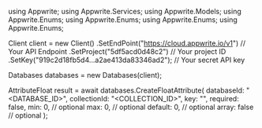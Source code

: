 using Appwrite;
using Appwrite.Services;
using Appwrite.Models;
using Appwrite.Enums;
using Appwrite.Enums;
using Appwrite.Enums;
using Appwrite.Enums;

Client client = new Client()
    .SetEndPoint("https://cloud.appwrite.io/v1") // Your API Endpoint
    .SetProject("5df5acd0d48c2") // Your project ID
    .SetKey("919c2d18fb5d4...a2ae413da83346ad2"); // Your secret API key

Databases databases = new Databases(client);

AttributeFloat result = await databases.CreateFloatAttribute(
    databaseId: "<DATABASE_ID>",
    collectionId: "<COLLECTION_ID>",
    key: "",
    required: false,
    min: 0, // optional
    max: 0, // optional
    default: 0, // optional
    array: false // optional
);